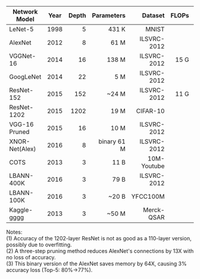 



| Network Model  | Year | Depth | Parameters    | Dataset     | FLOPs | Training Size  |     Compression (1/X) |
| -------        | ---- | ----: | ------------: | ----------: | ----: | -------------: |      ---------------: |
| LeNet-5        | 1998 |     5 | 431 K         | MNIST       |       | 47 MB          |                   109 |
| AlexNet        | 2012 |     8 | 61 M          | ILSVRC-2012 |       | 722 GB         |                  1480 |
| VGGNet-16      | 2014 |    16 | 138 M         | ILSVRC-2012 | 15 G  | 722 GB         |                   654 |
| GoogLeNet      | 2014 |    22 | 5 M           | ILSVRC-2012 |       | 722 GB         |                18,050 |
| ResNet-152     | 2015 |   152 | ~24 M         | ILSVRC-2012 | 11 G  | 722 GB         |                 3,760 |
| ResNet-1202    | 2015 |  1202 | 19 M          | CIFAR-10    |       | 614 MB         |      4 <sup>(1)</sup> |
| VGG-16 Pruned  | 2015 |    16 | 10 M          | ILSVRC-2012 |       | 722 GB         | 19,240 <sup>(2)</sup> |
| XNOR-Net(Alex) | 2016 |     8 | binary 61 M   | ILSVRC-2012 |       | 722 GB         | 95,720 <sup>(3)</sup> |
| COTS           | 2013 |     3 | 11 B          | 10M-Youtube |       | 4.8 TB         |                    55 |
| LBANN-400K     | 2016 |     3 | 79 B          | ILSVRC-2012 |       | 722 GB         |                  1.15 |
| LBANN-100K     | 2016 |     3 | ~20 B         | YFCC100M    |       | ~50 TB         |                  ~300 |
| Kaggle-gggg    | 2013 |     3 | ~50 M         | Merck-QSAR  |       | ~1 GB          |                   ~20 |


Notes:  
(1) Accuracy of the 1202-layer ResNet is not as good as a 110-layer version, possibly due to overfitting.  
(2) A three-step pruning method reduces AlexNet's connections by 13X with no loss of accuracy.  
(3) This binary version of the AlexNet saves memory by 64X, causing 3% accuracy loss (Top-5: 80%->77%).  
